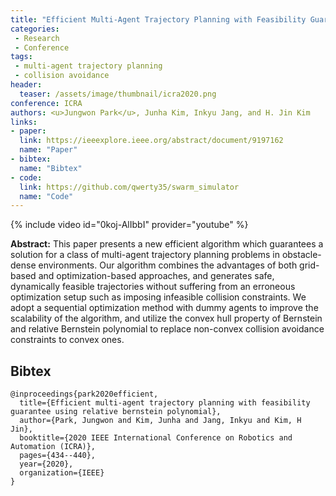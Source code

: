 ```yaml
---
title: "Efficient Multi-Agent Trajectory Planning with Feasibility Guarantee using Relative Bernstein Polynomial"
categories:
 - Research
 - Conference
tags:
 - multi-agent trajectory planning
 - collision avoidance
header:
  teaser: /assets/image/thumbnail/icra2020.png
conference: ICRA
authors: <u>Jungwon Park</u>, Junha Kim, Inkyu Jang, and H. Jin Kim
links:
- paper:
  link: https://ieeexplore.ieee.org/abstract/document/9197162
  name: "Paper"
- bibtex:
  name: "Bibtex"
- code:
  link: https://github.com/qwerty35/swarm_simulator
  name: "Code"
---
```

{% include video id="0koj-AlIbbI" provider="youtube" %}

**Abstract:** This paper presents a new efficient algorithm which guarantees a solution for a class of multi-agent trajectory planning problems in obstacle-dense environments. Our algorithm combines the advantages of both grid-based and optimization-based approaches, and generates safe, dynamically feasible trajectories without suffering from an erroneous optimization setup such as imposing infeasible collision constraints. We adopt a sequential optimization method with dummy agents to improve the scalability of the algorithm, and utilize the convex hull property of Bernstein and relative Bernstein polynomial to replace non-convex collision avoidance constraints to convex ones.

## Bibtex <a id="bibtex"></a>
```
@inproceedings{park2020efficient,
  title={Efficient multi-agent trajectory planning with feasibility guarantee using relative bernstein polynomial},
  author={Park, Jungwon and Kim, Junha and Jang, Inkyu and Kim, H Jin},
  booktitle={2020 IEEE International Conference on Robotics and Automation (ICRA)},
  pages={434--440},
  year={2020},
  organization={IEEE}
}
```



